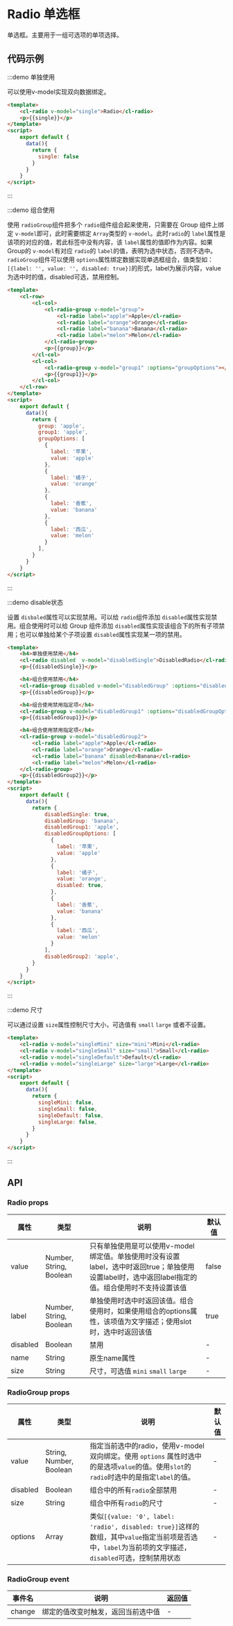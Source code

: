 # Radio 单选框

单选框。主要用于一组可选项的单项选择。

## 代码示例


:::demo 单独使用

可以使用v-model实现双向数据绑定。

```html
<template>
    <cl-radio v-model="single">Radio</cl-radio>
    <p>{{single}}</p>
</template>
<script>
    export default {
      data(){
        return {
          single: false
        }
      }
    }
</script>

```

:::


:::demo 组合使用

使用 `radioGroup`组件把多个 `radio`组件组合起来使用，只需要在 Group 组件上绑定 `v-model`即可，此时需要绑定 `Array`类型的 `v-model`。此时`radio`的 `label`属性是该项的对应的值，若此标签中没有内容，该 `label`属性的值即作为内容。如果 Group的 `v-model`有对应 `radio`的 `label`的值，表明为选中状态，否则不选中。`radioGroup`组件可以使用 `options`属性绑定数据实现单选框组合，值类型如：`[{label: '', value: '', disabled: true}]`的形式，label为展示内容，value为选中时的值，disabled可选，禁用控制。

```html
<template>
    <cl-row>
        <cl-col>
            <cl-radio-group v-model="group">
                <cl-radio label="apple">Apple</cl-radio>
                <cl-radio label="orange">Orange</cl-radio>
                <cl-radio label="banana">Banana</cl-radio>
                <cl-radio label="melon">Melon</cl-radio>
            </cl-radio-group>
            <p>{{group}}</p>
        </cl-col>
        <cl-col>
            <cl-radio-group v-model="group1" :options="groupOptions"></cl-radio-group>
            <p>{{group1}}</p>
        </cl-col>
    </cl-row>
</template>
<script>
    export default {
      data(){
        return {
          group: 'apple',
          group1: 'apple',
          groupOptions: [
            {
              label: '苹果',
              value: 'apple'
            },
            {
              label: '橘子',
              value: 'orange'
            },
            {
              label: '香蕉',
              value: 'banana'
            },
            {
              label: '西瓜',
              value: 'melon'
            }
          ],
        }
      }
    }
</script>

```

:::


:::demo disable状态

设置 `disbaled`属性可以实现禁用。可以给 `radio`组件添加 `disabled`属性实现禁用。组合使用时可以给 Group 组件添加 `disabled`属性实现该组合下的所有子项禁用；也可以单独给某个子项设置 `disabled`属性实现某一项的禁用。

```html
<template>
    <h4>单独使用禁用</h4>
    <cl-radio disabled  v-model="disabledSingle">DisabledRadio</cl-radio>
    <p>{{disabledSingle}}</p>

    <h4>组合使用禁用</h4>
    <cl-radio-group disabled v-model="disabledGroup" :options="disabledGroupOptions"></cl-radio-group>
    <p>{{disabledGroup}}</p>

    <h4>组合使用禁用指定项</h4>
    <cl-radio-group v-model="disabledGroup1" :options="disabledGroupOptions"></cl-radio-group>
    <p>{{disabledGroup1}}</p>

    <h4>组合使用禁用指定项</h4>
    <cl-radio-group v-model="disabledGroup2">
        <cl-radio label="apple">Apple</cl-radio>
        <cl-radio label="orange">Orange</cl-radio>
        <cl-radio label="banana" disabled>Banana</cl-radio>
        <cl-radio label="melon">Melon</cl-radio>
    </cl-radio-group>
    <p>{{disabledGroup2}}</p>
</template>
<script>
    export default {
      data(){
        return {
            disabledSingle: true,
            disabledGroup: 'banana',
            disabledGroup1: 'apple',
            disabledGroupOptions: [
              {
                label: '苹果',
                value: 'apple'
              },
              {
                label: '橘子',
                value: 'orange',
                disabled: true,
              },
              {
                label: '香蕉',
                value: 'banana'
              },
              {
                label: '西瓜',
                value: 'melon'
              }
            ],
            disabledGroup2: 'apple',  
        }
      }
    }
</script>

```

:::


:::demo 尺寸

可以通过设置 `size`属性控制尺寸大小，可选值有 `small` `large` 或者不设置。

```html
<template>
    <cl-radio v-model="singleMini" size="mini">Mini</cl-radio>
    <cl-radio v-model="singleSmall" size="small">Small</cl-radio>
    <cl-radio v-model="singleDefault">Default</cl-radio>
    <cl-radio v-model="singleLarge" size="large">Large</cl-radio>
</template>
<script>
    export default {
      data(){
        return {
          singleMini: false,
          singleSmall: false,
          singleDefault: false,
          singleLarge: false,
        }
      }
    }
</script>

```

:::



## API

### Radio props

| 属性 | 类型 | 说明 | 默认值 |
| ---- | ---- | ---- | ---- |
| value | Number, String, Boolean | 只有单独使用是可以使用v-model绑定值。单独使用时没有设置label，选中时返回true；单独使用设置label时，选中返回label指定的值。组合使用时不支持设置该值 | false |
| label | Number, String, Boolean | 单独使用时选中时返回该值。组合使用时，如果使用组合的options属性，该项值为文字描述；使用slot时，选中时返回该值 | true |
| disabled | Boolean | 禁用 | - |
| name | String | 原生name属性 | - |
| size | String | 尺寸，可选值 `mini` `small` `large` | - |


### RadioGroup props

| 属性 | 类型 | 说明 | 默认值 |
| ---- | ---- | ---- | ---- |
| value | String, Number, Boolean | 指定当前选中的radio，使用v-model双向绑定。使用 `options` 属性时选中的是选项`value`的值。使用`slot`的`radio`时选中的是指定`label`的值。 | - |
| disabled | Boolean | 组合中的所有`radio`全部禁用 | - |
| size | String | 组合中所有`radio`的尺寸 | - |
| options | Array | 类似`[{value: '0', label: 'radio', disabled: true}]`这样的数组，其中`value`指定当前项是否选中，`label`为当前项的文字描述，`disabled`可选，控制禁用状态 | - |


### RadioGroup event

| 事件名 | 说明 | 返回值 |
| ---- | ---- | ---- |
| change | 绑定的值改变时触发，返回当前选中值 | - |


